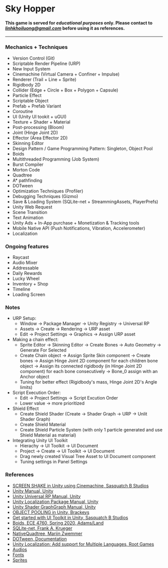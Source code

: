 # Sky Hopper

#### This game is served for ***educational purposes*** only. Please contact to *linhkhoiluong@gmail.com* before using it as references.
---
### Mechanics + Techniques

- Version Control (Git)
- Scriptable Render Pipeline (URP)
- New Input System
- Cinemachine (Virtual Camera + Confiner + Impulse)
- Renderer (Trail + Line + Sprite)
- Rigidbody 2D
- Collider (Edge + Circle + Box + Polygon + Capsule)
- Particle Effect
- Scriptable Object
- Prefab + Prefab Variant
- Coroutine
- UI (Unity UI tookit + uGUI)
- Texture + Shader + Material
- Post-processing (Bloom)
- Joint (Hinge Joint 2D)
- Effector (Area Effector 2D)
- Skinning Editor
- Design Pattern / Game Programming Pattern: Singleton, Object Pool
- Boids
- Multithreaded Programming (Job System)
- Burst Compiler
- Morton Code
- Quadtree
- A* pathfinding
- DOTween
- Optimization Techniques (Profiler)
- Debugging Techniques (Gizmo)
- Save & Loading System (SQLite-net + StreammingAssets, PlayerPrefs)
- Unity Web Request
- Scene Transition 
- Text Animation
- Unity Ads + In-App purchase + Monetization & Tracking tools
- Mobile Native API (Push Notifications, Vibration, Accelerometer)
- Localization

### Ongoing features
- Raycast
- Audio Mixer
- Addressable
- Daily Rewards
- Lucky Wheel
- Inventory + Shop
- Timeline
- Loading Screen

### Notes
- URP Setup:
    + Window -> Package Manager -> Unity Registry -> Universal RP
    + Assets -> Create -> Rendering -> URP asset
    + Edit -> Project Settings -> Graphics -> Assign URP asset
- Making a chain effect:
    + Sprite Editor -> Skinning Editor -> Create Bones -> Auto Geometry -> Generate For Selected
    + Create Chain object -> Assign Sprite Skin component -> Create bones -> Assign Hinge Joint 2D component for each children bone object -> Assign its connected rigidbody (in Hinge Joint 2D component) for each bone consecutively -> Bone_0 assign with an Anchor object
    + Tuning for better effect (Rigidbody's mass, Hinge Joint 2D's Angle limits)
- Script Execution Order:
    + Edit -> Project Settings -> Script Excution Order
    + Lower value -> more prioritized
- Shield Effect
    + Create Shield Shader (Create -> Shader Graph -> URP -> Unlit Shader Graph)
    + Create Shield Material
    + Create Shield Particle System (with only 1 particle generated and use Shield Material as material)
- Integrating Unity UI Toolkit
    + Hierachy -> UI Toolkit -> UI Document
    + Project -> Create -> UI Toolkit -> UI Document
    + Drag newly created Visual Tree Asset to UI Document component
    + Tuning settings in Panel Settings

### References
- [SCREEN SHAKE in Unity using Cinemachine, Sasquatch B Studios](https://www.youtube.com/watch?v=CgyLIWyDXqo&list=PLfmYNuLHEy-PQ6j6kki9kmM3Z5CayRSI0&index=4&ab_channel=SasquatchBStudios)
- [Unity Manual, Unity](https://docs.unity3d.com/6000.0/Documentation/Manual/)
- [Unity Universal RP Manual, Unity](https://docs.unity3d.com/Packages/com.unity.render-pipelines.universal@7.1/manual/index.html)
- [Unity Localization Package Manual, Unity](https://docs.unity3d.com/Packages/com.unity.localization@1.5/manual/index.html)
- [Unity Shader GraphGraph Manual, Unity](https://docs.unity3d.com/Packages/com.unity.shadergraph@6.9/manual/index.html)
- [OBJECT POOLING in Unity, Brackeys](https://www.youtube.com/watch?v=tdSmKaJvCoA&t=832s&ab_channel=Brackeys)
- [Get started with UI Toolkit in Unity, Sasquatch B Studios](https://www.youtube.com/watch?v=_jtj73lu2Ko&t=317s&ab_channel=SasquatchBStudios)
- [Boids, ECE 4760, Spring 2020, Adams/Land](https://people.ece.cornell.edu/land/courses/ece4760/labs/s2021/Boids/Boids.html)
- [SQLite-net, Frank A. Krueger](https://github.com/praeclarum/sqlite-net)
- [NativeQuadtree, Marijn Zwemmer](https://github.com/marijnz/NativeQuadtree)
- [DOTween, Documentation](https://dotween.demigiant.com/documentation.php)
- [Unity Localization: Add support for Multiple Languages, Root Games](https://www.youtube.com/watch?v=qcXuvd7qSxg)
- [Audios](https://opengameart.org/)
- [Fonts](https://fonts.google.com/)
- [Sprites](https://www.kenney.nl/assets)